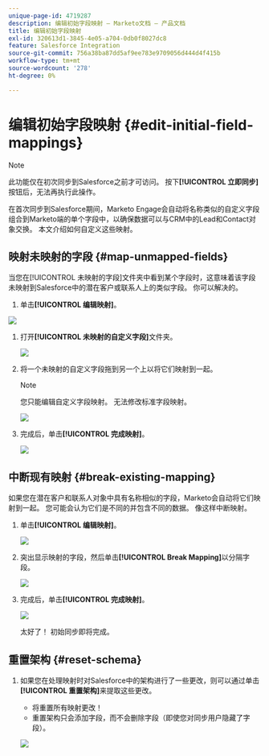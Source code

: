 ```yaml
---
unique-page-id: 4719287
description: 编辑初始字段映射 — Marketo文档 — 产品文档
title: 编辑初始字段映射
exl-id: 320613d1-3845-4e05-a704-0db0f8027dc8
feature: Salesforce Integration
source-git-commit: 756a38ba87dd5af9ee783e9709056d444d4f415b
workflow-type: tm+mt
source-wordcount: '278'
ht-degree: 0%

---
```


# 编辑初始字段映射 {#edit-initial-field-mappings}

>[!NOTE]
>
>此功能仅在初次同步到Salesforce之前才可访问。 按下&#x200B;**[!UICONTROL 立即同步]**&#x200B;按钮后，无法再执行此操作。

在首次同步到Salesforce期间，Marketo Engage会自动将名称类似的自定义字段组合到Marketo端的单个字段中，以确保数据可以与CRM中的Lead和Contact对象交换。 本文介绍如何自定义这些映射。

## 映射未映射的字段 {#map-unmapped-fields}

当您在[!UICONTROL 未映射的字段]文件夹中看到某个字段时，这意味着该字段未映射到Salesforce中的潜在客户或联系人上的类似字段。 你可以解决的。

1. 单击&#x200B;**[!UICONTROL 编辑映射]**。

![](assets/image2014-12-9-13-3a31-3a0.png)

1. 打开&#x200B;**[!UICONTROL 未映射的自定义字段]**&#x200B;文件夹。

   ![](assets/two.png)

1. 将一个未映射的自定义字段拖到另一个上以将它们映射到一起。

   >[!NOTE]
   >
   >您只能编辑自定义字段映射。 无法修改标准字段映射。

   ![](assets/three.png)

1. 完成后，单击&#x200B;**[!UICONTROL 完成映射]**。

   ![](assets/four.png)

## 中断现有映射 {#break-existing-mapping}

如果您在潜在客户和联系人对象中具有名称相似的字段，Marketo会自动将它们映射到一起。 您可能会认为它们是不同的并包含不同的数据。 像这样中断映射。

1. 单击&#x200B;**[!UICONTROL 编辑映射]**。

   ![](assets/image2014-12-9-13-3a31-3a37.png)

1. 突出显示映射的字段，然后单击&#x200B;**[!UICONTROL Break Mapping]**&#x200B;以分隔字段。

   ![](assets/image2014-12-9-13-3a31-3a47.png)

1. 完成后，单击&#x200B;**[!UICONTROL 完成映射]**。

   ![](assets/image2014-12-9-13-3a31-3a58.png)

   太好了！ 初始同步即将完成。

## 重置架构 {#reset-schema}

1. 如果您在处理映射时对Salesforce中的架构进行了一些更改，则可以通过单击&#x200B;**[!UICONTROL 重置架构]**&#x200B;来提取这些更改。

   * 将重置所有映射更改！
   * 重置架构只会添加字段，而不会删除字段（即使您对同步用户隐藏了字段）。

   ![](assets/image2014-12-9-13-3a32-3a8.png)
